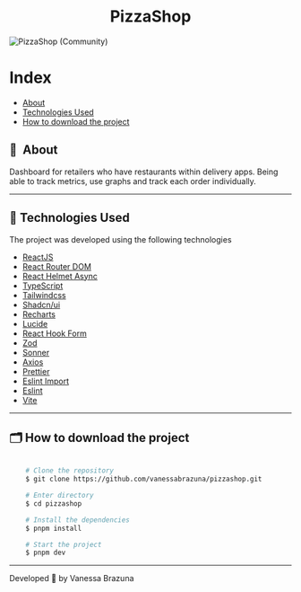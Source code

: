 <h1 align="center">PizzaShop</h1>

<a align="center">![PizzaShop (Community)](https://i.imgur.com/Ke8gA9S.png)</a>

# Index

- [About](#-about)
- [Technologies Used](#-technologies-used)
- [How to download the project](#-how-to-download-the-project)


## 🔖&nbsp; About

Dashboard for retailers who have restaurants within delivery apps. Being able to track metrics, use graphs and track each order individually.

---

## 🚀 Technologies Used

The project was developed using the following technologies

- [ReactJS](https://legacy.reactjs.org)
- [React Router DOM](https://reactrouter.com/en/main)
- [React Helmet Async](https://github.com/staylor/react-helmet-async)
- [TypeScript](https://www.typescriptlang.org)
- [Tailwindcss](https://tailwindcss.com)
- [Shadcn/ui](https://ui.shadcn.com/)
- [Recharts](https://recharts.org/en-US)
- [Lucide](https://lucide.dev)
- [React Hook Form](https://react-hook-form.com/)
- [Zod](https://zod.dev)
- [Sonner](https://sonner.emilkowal.ski/)
- [Axios](https://axios-http.com/ptbr/)
- [Prettier](https://github.com/tailwindlabs/prettier-plugin-tailwindcss)
- [Eslint Import](https://github.com/lydell/eslint-plugin-simple-import-sort)
- [Eslint](https://eslint.org/)
- [Vite](https://vitejs.dev)

---

## 🗂 How to download the project

```bash

    # Clone the repository
    $ git clone https://github.com/vanessabrazuna/pizzashop.git

    # Enter directory
    $ cd pizzashop

    # Install the dependencies
    $ pnpm install

    # Start the project
    $ pnpm dev
```

---

Developed 💜 by Vanessa Brazuna
